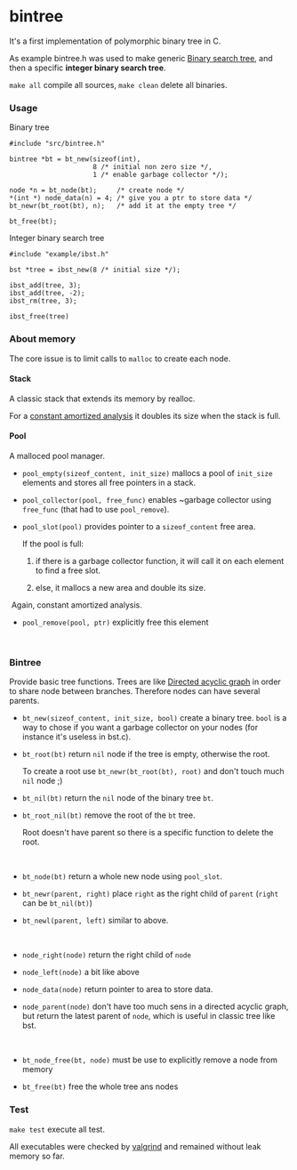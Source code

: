 # bintree

It's a first implementation of polymorphic binary tree in C.

As example bintree.h was used to make generic [Binary search tree](https://en.wikipedia.org/wiki/Binary_search_tree), and then a specific **integer binary search tree**.

`make all` compile all sources,  `make clean` delete all binaries.



### Usage

Binary tree

```
#include "src/bintree.h"

bintree *bt = bt_new(sizeof(int), 
                     8 /* initial non zero size */,
                     1 /* enable garbage collector */);

node *n = bt_node(bt);     /* create node */
*(int *) node_data(n) = 4; /* give you a ptr to store data */
bt_newr(bt_root(bt), n);   /* add it at the empty tree */

bt_free(bt);
```

Integer binary search tree

```
#include "example/ibst.h"

bst *tree = ibst_new(8 /* initial size */);

ibst_add(tree, 3);
ibst_add(tree, -2);
ibst_rm(tree, 3);

ibst_free(tree)
```



### About memory

The core issue is to limit calls to `malloc` to create each node.

#### Stack

A classic stack that extends its memory by realloc.

For a [constant amortized analysis](https://en.wikipedia.org/wiki/Amortized_analysis#Dynamic_Array) it doubles its size when the stack is full.

#### Pool

A malloced pool manager.

- `pool_empty(sizeof_content, init_size)` mallocs a pool of `init_size` elements and stores all free pointers in a stack. 

- `pool_collector(pool, free_func)` enables ~garbage collector using `free_func` (that had to use `pool_remove`).

- `pool_slot(pool)`  provides pointer to a `sizeof_content` free area. 

  If the pool is full:

  1. if there is a garbage collector function, it will call it on each element to find a free slot.

  2. else, it mallocs a new area and double its size.

​        Again, constant amortized analysis.

- `pool_remove(pool, ptr)` explicitly free this element

  ​



### Bintree

Provide basic tree functions. Trees are like [Directed acyclic graph](https://en.wikipedia.org/wiki/Directed_acyclic_graph) in order to share node between branches. Therefore nodes can have several parents.

- `bt_new(sizeof_content, init_size, bool)` create a binary tree. `bool` is a way to chose if you want a garbage collector on your nodes (for instance it's useless in bst.c).

- `bt_root(bt)` return `nil` node if the tree is empty, otherwise the root.

  To create a root use `bt_newr(bt_root(bt), root)` and don't touch much `nil` node ;)

- `bt_nil(bt)` return the `nil` node of the binary tree `bt`.

- `bt_root_nil(bt)` remove the root of the `bt` tree.

  Root doesn't have parent so there is a specific function to delete the root.

  ​

- `bt_node(bt)` return a whole new node using `pool_slot`.

- `bt_newr(parent, right)` place `right` as the right child of `parent` (`right` can be `bt_nil(bt)`)

- `bt_newl(parent, left)` similar to above.

  ​

- `node_right(node)` return the right child of `node`

- `node_left(node)` a bit like above

- `node_data(node)` return pointer to area to store data.

- `node_parent(node)`  don't have too much sens in a directed acyclic graph, but return the latest parent of `node`, which is useful in classic tree like bst.

  ​

- `bt_node_free(bt, node)` must be use to explicitly remove a node from memory

- `bt_free(bt)` free the whole tree ans nodes




### Test

`make test` execute all test.

All executables were checked by [valgrind](http://valgrind.org/) and remained without leak memory so far.